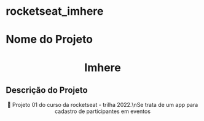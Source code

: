 # rocketseat_imhere
# Nome do Projeto 
<h1 align="center">Imhere</h1>

## Descrição do Projeto
<p align="center">🚀 Projeto 01 do curso da rocketseat - trilha 2022.\nSe trata de um app para cadastro de participantes em eventos</p>
